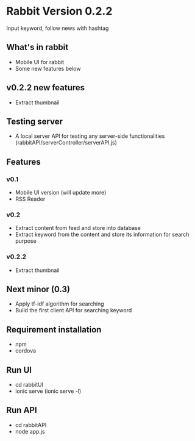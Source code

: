 # Rabbit Version 0.2.2
Input keyword, follow news with hashtag

## What's in rabbit
* Mobile UI for rabbit
* Some new features below

## v0.2.2 new features
* Extract thumbnail

## Testing server
* A local server API for testing any server-side functionalities (rabbitAPI/serverController/serverAPI.js)

## Features
### v0.1
* Mobile UI version (will update more)
* RSS Reader

### v0.2
* Extract content from feed and store into database
* Extract keyword from the content and store its information for search purpose

### v0.2.2
* Extract thumbnail

## Next minor (0.3)
* Apply tf-idf algorithm for searching
* Build the first client API for searching keyword

## Requirement installation
* npm
* cordova

## Run UI
* cd rabbitUI
* ionic serve (ionic serve -l)

## Run API
* cd rabbitAPI
* node app.js